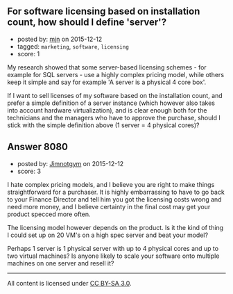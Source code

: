 ## For software licensing based on installation count, how should I define 'server'?

- posted by: [mjn](https://stackexchange.com/users/29836/mjn) on 2015-12-12
- tagged: `marketing`, `software`, `licensing`
- score: 1



My research showed that some server-based licensing schemes - for example for SQL servers - use a highly complex pricing model, while others keep it simple and say for example 'A server is a physical 4 core box'.

If I want to sell licenses of my software based on the installation count, and prefer a simple definition of a server instance (which however also takes into account hardware virtualization), and is clear enough both for the technicians and the managers who have to approve the purchase, should I stick with the simple definition above (1 server = 4 physical cores)?



## Answer 8080

- posted by: [Jimnotgym](https://stackexchange.com/users/7461839/jimnotgym) on 2015-12-12
- score: 3

I hate complex pricing models, and I believe you are right to make things straightforward for a purchaser. It is highly embarrassing to have to go back to your Finance Director and tell him you got the licensing costs wrong and need more money, and I believe certainty in the final cost may get your product specced more often.

The licensing model however depends on the product. Is it the kind of thing I could set up on 20 VM's on a high spec server and beat your model?

Perhaps 1 server is 1 physical server with up to 4 physical cores and up to two virtual machines? Is anyone likely to scale your software onto multiple machines on one server and resell it?



---

All content is licensed under [CC BY-SA 3.0](https://creativecommons.org/licenses/by-sa/3.0/).
